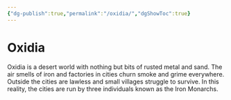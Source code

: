 ```yaml
---
{"dg-publish":true,"permalink":"/oxidia/","dgShowToc":true}
---
```


# Oxidia
Oxidia is a desert world with nothing but bits of rusted metal and sand. The air smells of iron and factories in cities churn smoke and grime everywhere. Outside the cities are lawless and small villages struggle to survive. In this reality, the cities are run by three individuals known as the Iron Monarchs.

